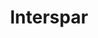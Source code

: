 ---
title: "Interspar"
url: /klagenfurt-am-woerthersee/interspar-rosentaler-strasse/
shop: Supermarkt
---